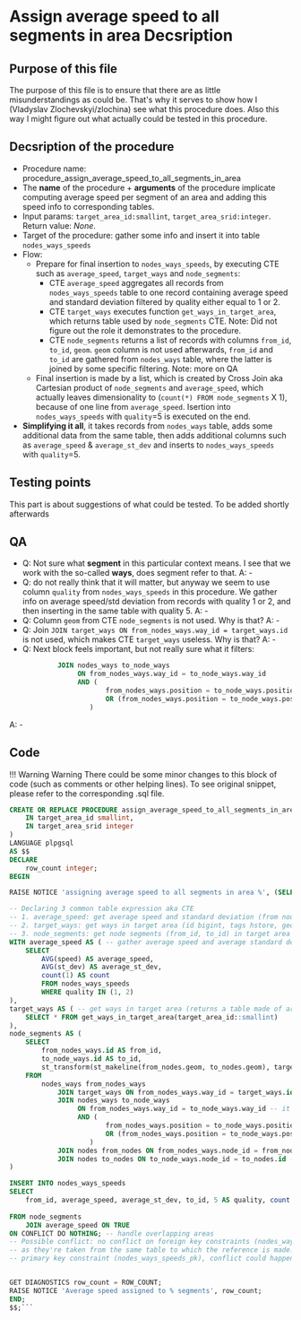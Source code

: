 # Assign average speed to all segments in area Decsription
## Purpose of this file
The purpose of this file is to ensure that there are as little misunderstandings as could be. That's why it serves to show how I (Vladyslav Zlochevskyi/zlochina) see what this procedure does. Also this way I might figure out what actually could be tested in this procedure.

## Decsription of the procedure
- Procedure name: procedure_assign_average_speed_to_all_segments_in_area
- The __name__ of the procedure + __arguments__ of the procedure implicate computing average speed per segment of an area and adding this speed info to corresponding tables.
- Input params: `target_area_id:smallint`, `target_area_srid:integer`. Return value: _None_.
- Target of the procedure: gather some info and insert it into table `nodes_ways_speeds`
- Flow:
    - Prepare for final insertion to `nodes_ways_speeds`, by executing CTE such as `average_speed`, `target_ways` and `node_segments`:
        - CTE `average_speed` aggregates all records from `nodes_ways_speeds` table to one record containing average speed and standard deviation filtered by quality either equal to 1 or 2.
        - CTE `target_ways` executes function `get_ways_in_target_area`, which returns table used by `node_segments` CTE. Note: Did not figure out the role it demonstrates to the procedure.
        - CTE `node_segments` returns a list of records with columns `from_id`, `to_id`, `geom`. `geom` column is not used afterwards, `from_id` and `to_id` are gathered from `nodes_ways` table, where the latter is joined by some specific filtering. Note: more on QA
    - Final insertion is made by a list, which is created by Cross Join aka Cartesian product of `node_segments` and `average_speed`, which actually leaves dimensionality to (`count(*) FROM node_segments` X 1), because of one line from `average_speed`. Isertion into `nodes_ways_speeds` with `quality`=5 is executed on the end.
- __Simplifying it all__, it takes records from `nodes_ways` table, adds some additional data from the same table, then adds additional columns such as `average_speed` & `average_st_dev` and inserts to `nodes_ways_speeds` with `quality`=5.

## Testing points
This part is about suggestions of what could be tested. To be added shortly afterwards

## QA
- Q: Not sure what __segment__ in this particular context means. I see that we work with the so-called __ways__, does segment refer to that. A: -
- Q: do not really think that it will matter, but anyway we seem to use column `quality` from `nodes_ways_speeds` in this procedure. We gather info on average speed/std deviation from records with quality 1 or 2, and then inserting in the same table with quality 5. A: -
- Q: Column `geom` from CTE `node_segments` is not used. Why is that? A: -
- Q: Join `JOIN target_ways ON from_nodes_ways.way_id = target_ways.id` is not used, which makes CTE `target_ways` useless. Why is that? A: -
- Q: Next block feels important, but not really sure what it filters: 
```sql
			JOIN nodes_ways to_node_ways
				 ON from_nodes_ways.way_id = to_node_ways.way_id
				 AND (
						from_nodes_ways.position = to_node_ways.position - 1
						OR (from_nodes_ways.position = to_node_ways.position + 1 AND target_ways.oneway = false)
					)
```
A: -

## Code
!!! Warning Warning
    There could be some minor changes to this block of code (such as comments or other helping lines). To see original snippet, please refer to the corresponding .sql file.
```sql
CREATE OR REPLACE PROCEDURE assign_average_speed_to_all_segments_in_area(
	IN target_area_id smallint,
	IN target_area_srid integer
)
LANGUAGE plpgsql
AS $$
DECLARE
    row_count integer;
BEGIN

RAISE NOTICE 'assigning average speed to all segments in area %', (SELECT name FROM areas WHERE id = target_area_id);

-- Declaring 3 common table expression aka CTE
-- 1. average_speed: get average speed and standard deviation (from nodes_ways_speeds table)
-- 2. target_ways: get ways in target area (id bigint, tags hstore, geom geometry, area integer, "from" bigint, "to" bigint, oneway boolean)
-- 3. node_segments: get node segments (from_id, to_id) in target area
WITH average_speed AS ( -- gather average speed and average standard deviation from nodes_ways_speeds(quality = 1, 2)
	SELECT
		AVG(speed) AS average_speed,
		AVG(st_dev) AS average_st_dev,
		count(1) AS count
		FROM nodes_ways_speeds
		WHERE quality IN (1, 2)
),
target_ways AS ( -- get ways in target area (returns a table made of areas, ways)
    SELECT * FROM get_ways_in_target_area(target_area_id::smallint)
),
node_segments AS (
	SELECT
		from_nodes_ways.id AS from_id,
		to_node_ways.id AS to_id,
		st_transform(st_makeline(from_nodes.geom, to_nodes.geom), target_area_srid::integer) AS geom -- not used !!!
	FROM
		nodes_ways from_nodes_ways
			JOIN target_ways ON from_nodes_ways.way_id = target_ways.id -- join not used !!!
			JOIN nodes_ways to_node_ways
				 ON from_nodes_ways.way_id = to_node_ways.way_id -- it takes the same record and filters on it??
				 AND (
						from_nodes_ways.position = to_node_ways.position - 1
						OR (from_nodes_ways.position = to_node_ways.position + 1 AND target_ways.oneway = false)
					)
			JOIN nodes from_nodes ON from_nodes_ways.node_id = from_nodes.id -- to gather geom
			JOIN nodes to_nodes ON to_node_ways.node_id = to_nodes.id -- to gather geom
)

INSERT INTO nodes_ways_speeds
SELECT
	from_id, average_speed, average_st_dev, to_id, 5 AS quality, count -- from_nodes.from_id, average_speed.average_speed,
                                                                        -- average_speed.average_st_dev, to_nodes.to_id, count=1
FROM node_segments
	JOIN average_speed ON TRUE
ON CONFLICT DO NOTHING; -- handle overlapping areas
-- Possible conflict: no conflict on foreign key constraints (nodes_ways_speeds_nodes_ways_id_fk/2),
-- as they're taken from the same table to which the reference is made.
-- primary key constraint (nodes_ways_speeds_pk), conflict could happen if the same segment is inserted twice


GET DIAGNOSTICS row_count = ROW_COUNT;
RAISE NOTICE 'Average speed assigned to % segments', row_count;
END;
$$;```
